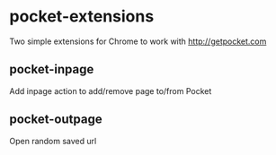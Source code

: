 pocket-extensions
=================
Two simple extensions for Chrome to work with http://getpocket.com

pocket-inpage
-------------

Add inpage action to add/remove page to/from Pocket


pocket-outpage
--------------
Open random saved url
